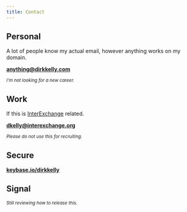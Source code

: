 ```yaml
---
title: Contact
---
```



## Personal

A lot of people know my actual email, however anything works on my domain.

**[anything@dirkkelly.com](mailto:anything@dirkkelly.com)**

<small>_I'm not looking for a new career._</small>

## Work

If this is [InterExchange](https://www.interexchange.org/contact/) related.

**[dkelly@interexchange.org](mailto:dkelly@interexchange.org)**

<small>_Please do not use this for recruiting._</small>

## Secure

**[keybase.io/dirkkelly](https://keybase.io/dirkkelly)**

## Signal

<small>_Still reviewing how to release this._</small>
